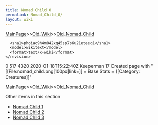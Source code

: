 ```yaml
---
title: Nomad Child 0
permalink: Nomad_Child_0/
layout: wiki
---
```


[MainPage](/keeperrl_wiki/ "wikilink")>>[Old_Wiki](/keeperrl_wiki/Old_Wiki "wikilink")>>[Old_Nomad_Child](/keeperrl_wiki/Old_Nomad_Child "wikilink")

      <sha1>phoiac9h4m842xq45sp7s6u21eteeq1</sha1>
      <model>wikitext</model>
      <format>text/x-wiki</format>
    </revision>
  </page>
  <page>
    <title>Nomad Child</title>
    <ns>0</ns>
    <id>517</id>
    <revision>
      <id>4320</id>
      <timestamp>2020-01-18T15:22:40Z</timestamp>
      <contributor>
        <username>Keeperman</username>
        <id>17</id>
      </contributor>
      <comment>Created page with &quot;[[File:nomad_child.png|100px|link=]]  = Base Stats =  [[Category: Creatures]]&quot;</comment>
      

[MainPage](/keeperrl_wiki/ "wikilink")>>[Old_Wiki](/keeperrl_wiki/Old_Wiki "wikilink")>>[Old_Nomad_Child](/keeperrl_wiki/Old_Nomad_Child "wikilink")

Other items in this section
-    [Nomad Child 1](/keeperrl_wiki/Nomad_Child_1 "wikilink")
-    [Nomad Child 2](/keeperrl_wiki/Nomad_Child_2 "wikilink")
-    [Nomad Child 3](/keeperrl_wiki/Nomad_Child_3 "wikilink")
